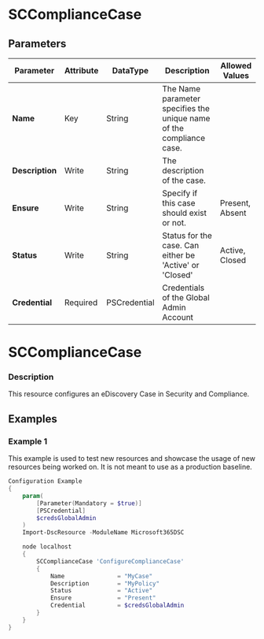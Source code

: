 ﻿# SCComplianceCase

## Parameters

| Parameter | Attribute | DataType | Description | Allowed Values |
| --- | --- | --- | --- | --- |
| **Name** | Key | String | The Name parameter specifies the unique name of the compliance case. ||
| **Description** | Write | String | The description of the case. ||
| **Ensure** | Write | String | Specify if this case should exist or not. |Present, Absent|
| **Status** | Write | String | Status for the case. Can either be 'Active' or 'Closed' |Active, Closed|
| **Credential** | Required | PSCredential | Credentials of the Global Admin Account ||

# SCComplianceCase

### Description

This resource configures an eDiscovery Case in Security and Compliance.

## Examples

### Example 1

This example is used to test new resources and showcase the usage of new resources being worked on.
It is not meant to use as a production baseline.

```powershell
Configuration Example
{
    param(
        [Parameter(Mandatory = $true)]
        [PSCredential]
        $credsGlobalAdmin
    )
    Import-DscResource -ModuleName Microsoft365DSC

    node localhost
    {
        SCComplianceCase 'ConfigureComplianceCase'
        {
            Name               = "MyCase"
            Description        = "MyPolicy"
            Status             = "Active"
            Ensure             = "Present"
            Credential         = $credsGlobalAdmin
        }
    }
}
```

